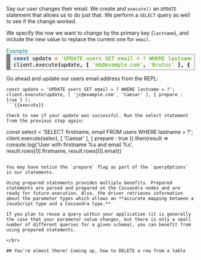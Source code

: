 Say our user changes their email. We create and `execute()` an `UPDATE` statement that allows us to do just that. We perform a `SELECT` query as well to see if the change worked.

We specify the row we want to change by the primary key (`lastname`), and include the new value to replace the current one for `email`.

<summary style="color:teal">Example:</summary>
<div style="background: #f8f8f8; overflow:auto;width:auto;border:solid gray;border-width:.1em .1em .1em .8em;padding:.2em .6em;"><pre style="margin: 0; line-height: 125%"><span style="color: #204a87; font-weight: bold">const</span> <span style="color: #000000">update</span> <span style="color: #ce5c00; font-weight: bold">=</span> <span style="color: #4e9a06">&#39;UPDATE users SET email = ? WHERE lastname = ?&#39;</span><span style="color: #000000; font-weight: bold">;</span>
<span style="color: #000000">client</span><span style="color: #000000; font-weight: bold">.</span><span style="color: #000000">execute</span><span style="color: #000000; font-weight: bold">(</span><span style="color: #000000">update</span><span style="color: #000000; font-weight: bold">,</span> <span style="color: #000000; font-weight: bold">[</span> <span style="color: #4e9a06">&#39;mb@example.com&#39;</span><span style="color: #000000; font-weight: bold">,</span> <span style="color: #4e9a06">&#39;Brutus&#39;</span> <span style="color: #000000; font-weight: bold">],</span> <span style="color: #000000; font-weight: bold">{</span> <span style="color: #000000">prepare</span> <span style="color: #ce5c00; font-weight: bold">:</span> <span style="color: #204a87; font-weight: bold">true</span> <span style="color: #000000; font-weight: bold">}</span> <span style="color: #000000; font-weight: bold">);</span>
</pre></div>

Go ahead and update our users email address from the REPL:
```
const update = 'UPDATE users SET email = ? WHERE lastname = ?';
client.execute(update, [ 'jc@example.com', 'Caesar' ], { prepare : true } );
```{{execute}}

Check to see if your update was successful. Run the select statement from the previous step again:
```
const select = 'SELECT firstname, email FROM users WHERE lastname = ?';
client.execute(select, [ 'Caesar' ], { prepare : true }).then(result => console.log('User with firstname %s and email %s', result.rows[0].firstname, result.rows[0].email))
```{{execute}}

You may have notice the `prepare` flag as part of the `queryOptions` in our statements.

Using prepared statements provides multiple benefits. Prepared statements are parsed and prepared on the Cassandra nodes and are ready for future execution. Also, the driver retrieves information about the parameter types which allows an **accurate mapping between a JavaScript type and a Cassandra type.**

If you plan to reuse a query within your application (it is generally the case that your parameter value changes, but there is only a small number of different queries for a given schema), you can benefit from using prepared statements.

</br>

## You're almost there! Coming up, how to DELETE a row from a table
